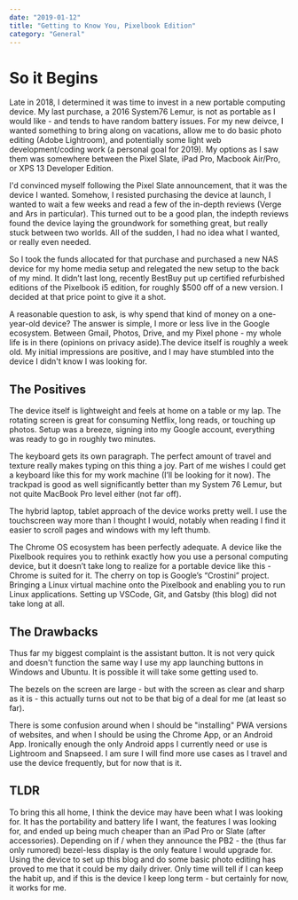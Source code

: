 ```yaml
---
date: "2019-01-12"
title: "Getting to Know You, Pixelbook Edition"
category: "General"
---
```

# So it Begins

Late in 2018, I determined it was time to invest in a new portable computing device. My last purchase, a 2016 System76 Lemur, is not as portable as I would like - and tends to have random battery issues. For my new deivce, I wanted something to bring along on vacations, allow me to do basic photo editing (Adobe Lightroom), and potentially some light web development/coding work (a personal goal for 2019). My options as I saw them was somewhere between the Pixel Slate, iPad Pro, Macbook Air/Pro, or XPS 13 Developer Edition.

I'd convinced myself following the Pixel Slate announcement, that it was the device I wanted. Somehow, I resisted purchasing the device at launch, I wanted to wait a few weeks and read a few of the in-depth reviews (Verge and Ars in particular). This turned out to be a good plan, the indepth reviews found the device laying the groundwork for something great, but really stuck between two worlds. All of the sudden, I had no idea what I wanted, or really even needed.

So I took the funds allocated for that purchase and purchased a new NAS device for my home media setup and relegated the new setup to the back of my mind. It didn’t last long, recently BestBuy put up certified refurbished editions of the Pixelbook i5 edition, for roughly $500 off of a new version. I decided at that price point to give it a shot.

A reasonable question to ask, is why spend that kind of money on a one-year-old device? The answer is simple, I more or less live in the Google ecosystem. Between Gmail, Photos, Drive, and my Pixel phone - my whole life is in there (opinions on privacy aside).The device itself is roughly a week old. My initial impressions are positive, and I may have stumbled into the device I didn't know I was looking for.

## The Positives

The device itself is lightweight and feels at home on a table or my lap. The rotating screen is great for consuming Netflix, long reads, or touching up photos. Setup was a breeze, signing into my Google account, everything was ready to go in roughly two minutes.

The keyboard gets its own paragraph. The perfect amount of travel and texture really makes typing on this thing a joy. Part of me wishes I could get a keyboard like this for my work machine (I’ll be looking for it now). The trackpad is good as well significantly better than my System 76 Lemur, but not quite MacBook Pro level either (not far off).

The hybrid laptop, tablet approach of the device works pretty well. I use the touchscreen way more than I thought I would, notably when reading I find it easier to scroll pages and windows with my left thumb.

The Chrome OS ecosystem has been perfectly adequate. A device like the Pixelbook requires you to rethink exactly how you use a personal computing device, but it doesn’t take long to realize for a portable device like this - Chrome is suited for it. The cherry on top is Google’s “Crostini” project. Bringing a Linux virtual machine onto the Pixelbook and enabling you to run Linux applications. Setting up VSCode, Git, and Gatsby (this blog) did not take long at all.

## The Drawbacks

Thus far my biggest complaint is the assistant button. It is not very quick and doesn't function the same way I use my app launching buttons in Windows and Ubuntu. It is possible it will take some getting used to.

The bezels on the screen are large - but with the screen as clear and sharp as it is - this actually turns out not to be that big of a deal for me (at least so far).

There is some confusion around when I should be "installing" PWA versions of websites, and when I should be using the Chrome App, or an Android App. Ironically enough the only Android apps I currently need or use is Lightroom and Snapseed. I am sure I will find more use cases as I travel and use the device frequently, but for now that is it.

## TLDR

To bring this all home, I think the device may have been what I was looking for. It has the portability and battery life I want, the features I was looking for, and ended up being much cheaper than an iPad Pro or Slate (after accessories). Depending on if / when they announce the PB2 - the (thus far only rumored) bezel-less display is the only feature I would upgrade for. Using the device to set up this blog and do some basic photo editing has proved to me that it could be my daily driver. Only time will tell if I can keep the habit up, and if this is the device I keep long term - but certainly for now, it works for me.